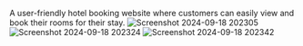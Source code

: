 
A user-friendly hotel booking website where customers can easily view and book their rooms for their stay. 
![Screenshot 2024-09-18 202305](https://github.com/user-attachments/assets/8feaa4fa-b1f2-491e-a388-d39163ce7bd3)
![Screenshot 2024-09-18 202324](https://github.com/user-attachments/assets/5732814c-7d90-4eeb-9618-b05ee069482c)
![Screenshot 2024-09-18 202342](https://github.com/user-attachments/assets/29957083-2336-436d-8eaf-1834dab6f8bc)
